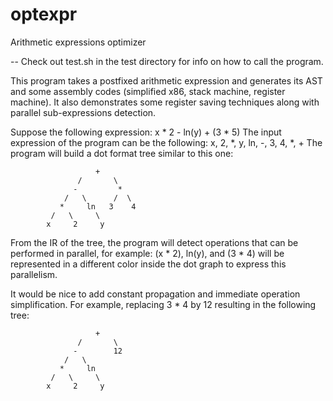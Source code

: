 # optexpr
Arithmetic expressions optimizer  

-- Check out test.sh in the test directory for info on how to call the program.

This program takes a postfixed arithmetic expression and generates its AST and some assembly codes (simplified x86, 
stack machine, register machine). It also demonstrates some register saving techniques along with parallel sub-expressions
detection.

Suppose the following expression: x * 2 - ln(y) + (3 * 5)
The input expression of the program can be the following: x, 2, *, y, ln, -, 3, 4, *, + 
The program will build a dot format tree similar to this one:

                       +  
                   /       \
                  -         *
                /   \      /  \      
               *     ln   3    4
             /   \     \
            x     2     y

From the IR of the tree, the program will detect operations that can be performed in parallel, 
for example: (x * 2), ln(y), and (3 * 4) will be represented in a different color inside the dot graph to express
this parallelism. 

It would be nice to add constant propagation and immediate operation simplification. For example, replacing 3 * 4 by 12 
resulting in the following tree:

                       +  
                   /       \
                  -        12
                /   \           
               *     ln   
             /   \     \
            x     2     y
